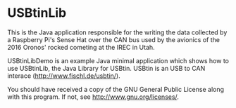 USBtinLib
=========

This is the Java application responsible for the writing the data collected 
by a Raspberry Pi's Sense Hat over the CAN bus used by the avionics of the
2016 Oronos' rocked cometing at the IREC in Utah.

USBtinLibDemo is an example Java minimal application which shows how to use
USBtinLib, the Java Library for USBtin. USBtin is an USB to CAN interace
(http://www.fischl.de/usbtin/).

You should have received a copy of the GNU General Public License
along with this program.  If not, see <http://www.gnu.org/licenses/>.

